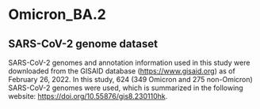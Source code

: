 # Omicron_BA.2

## SARS-CoV-2 genome dataset

SARS-CoV-2 genomes and annotation information used in this study were downloaded from the GISAID database (https://www.gisaid.org) as of February 26, 2022. 
In this study, 624 (349 Omicron and 275 non-Omicron) SARS-CoV-2 genomes were used, which is summarized in the following website: https://doi.org/10.55876/gis8.230110hk. 
